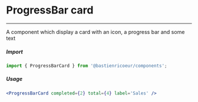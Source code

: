 # ProgressBar card

<!-- STORY -->

<hr>

A component which display a card with an icon, a progress bar and some text

##### Import

```js
import { ProgressBarCard } from '@bastienricoeur/components';
```

##### Usage

```jsx
<ProgressBarCard completed={2} total={4} label='Sales' />
```
